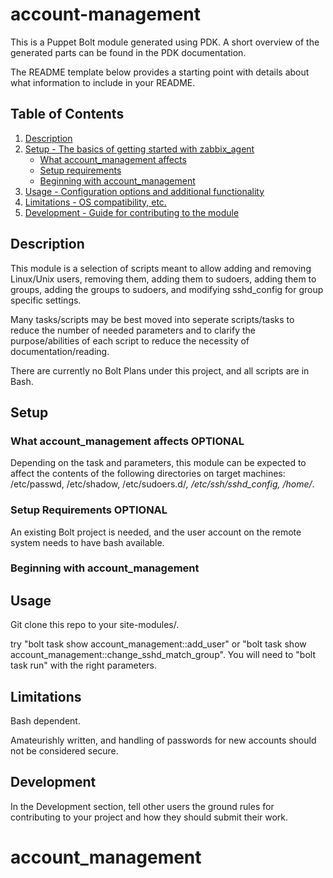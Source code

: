 # account-management

This is a Puppet Bolt module generated using PDK. A short overview of the generated parts can be found in the PDK documentation.


The README template below provides a starting point with details about what
information to include in your README.

## Table of Contents

1. [Description](#description)
1. [Setup - The basics of getting started with zabbix_agent](#setup)
    * [What account_management affects](#what-account_management-affects)
    * [Setup requirements](#setup-requirements)
    * [Beginning with account_management](#beginning-with-account_management)
1. [Usage - Configuration options and additional functionality](#usage)
1. [Limitations - OS compatibility, etc.](#limitations)
1. [Development - Guide for contributing to the module](#development)

## Description

This module is a selection of scripts meant to allow adding and removing Linux/Unix
users, removing them, adding them to sudoers, adding them to groups, adding the groups
to sudoers, and modifying sshd_config for group specific settings.

Many tasks/scripts may be best moved into seperate scripts/tasks to reduce the number
of needed parameters and to clarify the purpose/abilities of each script to reduce the necessity
of documentation/reading.

There are currently no Bolt Plans under this project, and all scripts are in Bash.

## Setup

### What account_management affects **OPTIONAL**

Depending on the task and parameters, this module can be expected to affect the contents of the
following directories on target machines: /etc/passwd, /etc/shadow, /etc/sudoers.d/*, /etc/ssh/sshd_config,
/home/*.

### Setup Requirements **OPTIONAL**

An existing Bolt project is needed, and the user account on the remote system needs to have bash available.

### Beginning with account_management


## Usage

Git clone this repo to your site-modules/.

try "bolt task show account_management::add_user" or "bolt task show account_management::change_sshd_match_group". You will need to "bolt task run" with the right parameters. 

## Limitations

Bash dependent.

Amateurishly written, and handling of passwords for new accounts should not be considered secure.

## Development

In the Development section, tell other users the ground rules for contributing
to your project and how they should submit their work.

# account_management